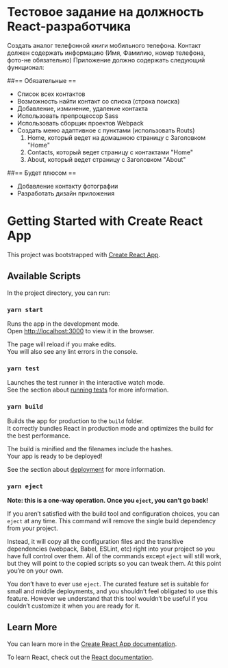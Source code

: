 # Тестовое задание  на должность React-разработчика

Создать аналог телефонной книги мобильного телефона.
Контакт должен содержать информацию (Имя, Фамилию, номер телефона, фото-не обязательно)
Приложение должно содержать следующий функционал:
 
##== Обязательные ==
 - Список всех контактов
 - Возможность найти контакт со списка (строка поиска)
 - Добавление, изминение, удаление контакта 
- Использовать препроцессор Sass
 - Использовать сборщик проектов Webpack
 - Создать меню адаптивное с пунктами (использовать Routs)
     1. Home, который ведет на домашнюю страницу с Заголовком "Home"
     2. Contacts, который ведет страницу с контактами "Home"
     3. About, который ведет страницу с Заголовком "About"


 ##== Будет плюсом ==
 - Добавление контакту фотографии
 - Разработать дизайн приложения




# Getting Started with Create React App

This project was bootstrapped with [Create React App](https://github.com/facebook/create-react-app).

## Available Scripts

In the project directory, you can run:

### `yarn start`

Runs the app in the development mode.\
Open [http://localhost:3000](http://localhost:3000) to view it in the browser.

The page will reload if you make edits.\
You will also see any lint errors in the console.

### `yarn test`

Launches the test runner in the interactive watch mode.\
See the section about [running tests](https://facebook.github.io/create-react-app/docs/running-tests) for more information.

### `yarn build`

Builds the app for production to the `build` folder.\
It correctly bundles React in production mode and optimizes the build for the best performance.

The build is minified and the filenames include the hashes.\
Your app is ready to be deployed!

See the section about [deployment](https://facebook.github.io/create-react-app/docs/deployment) for more information.

### `yarn eject`

**Note: this is a one-way operation. Once you `eject`, you can’t go back!**

If you aren’t satisfied with the build tool and configuration choices, you can `eject` at any time. This command will remove the single build dependency from your project.

Instead, it will copy all the configuration files and the transitive dependencies (webpack, Babel, ESLint, etc) right into your project so you have full control over them. All of the commands except `eject` will still work, but they will point to the copied scripts so you can tweak them. At this point you’re on your own.

You don’t have to ever use `eject`. The curated feature set is suitable for small and middle deployments, and you shouldn’t feel obligated to use this feature. However we understand that this tool wouldn’t be useful if you couldn’t customize it when you are ready for it.

## Learn More

You can learn more in the [Create React App documentation](https://facebook.github.io/create-react-app/docs/getting-started).

To learn React, check out the [React documentation](https://reactjs.org/).
